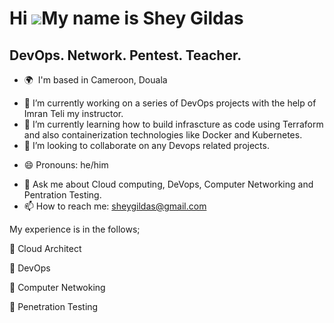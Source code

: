 Hi ![](https://user-images.githubusercontent.com/18350557/176309783-0785949b-9127-417c-8b55-ab5a4333674e.gif)My name is Shey Gildas 
=====================================================================================================================================

DevOps. Network. Pentest. Teacher.
---------------------------------------------------

* 🌍  I'm based in Cameroon, Douala
- 🔭 I’m currently working on a series of DevOps projects with the help of Imran Teli my instructor.
- 🌱 I’m currently learning how to build infrascture as code using Terraform and also containerization technologies like Docker and Kubernetes.
- 👯 I’m looking to collaborate on any Devops related projects.
* 😄 Pronouns: he/him
- 💬 Ask me about Cloud computing, DeVops, Computer Networking and Pentration Testing.
- 📫 How to reach me: sheygildas@gmail.com


My experience is in  the follows;

 Cloud Architect 

 DevOps

 Computer Netwoking 

 Penetration Testing

<!--
**sheygildas/sheygildas** is a ✨ _special_ ✨ repository because its `README.md` (this file) appears on your GitHub profile.

Here are some ideas to get you started:

- 🔭 I’m currently working on a series of DevOps projects with the help of Imran Teli my instructor.
- 🌱 I’m currently learning how to build infrascture as code using Terraform and also containerization technologies like Docker and Kubernetes.
- 👯 I’m looking to collaborate on any Devops related projects.
- 💬 Ask me about Cloud computing, DeVops, Computer Networking and Pentration Testing.
- 📫 How to reach me: sheygildas@gmail.com
-->
